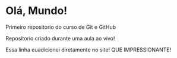 # Olá, Mundo!
 Primeiro repositorio do curso de Git e GitHub

 Reposítorio criado durante uma aula ao vivo!

 Essa linha euadicionei diretamente no site! QUE IMPRESSIONANTE!
